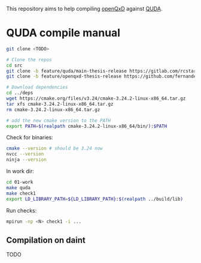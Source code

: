 This repository aims to help compiling [openQxD](https://gitlab.com/rcstar/openQxD-devel) against [QUDA](https://github.com/lattice/quda).

# QUDA compile manual

```bash
git clone <TODO>

# Clone the repos
cd src
git clone -b feature/quda/main-thesis-release https://gitlab.com/rcstar/openQxD-devel.git
git clone -b feature/openqxd-thesis-release https://github.com/fernandezdlg/quda.git

# Download dependencies
cd ../deps
wget https://cmake.org/files/v3.24/cmake-3.24.2-linux-x86_64.tar.gz
tar xfs cmake-3.24.2-linux-x86_64.tar.gz
rm cmake-3.24.2-linux-x86_64.tar.gz

# add the new cmake version to the PATH
export PATH=$(realpath cmake-3.24.2-linux-x86_64/bin/):$PATH
```

Check for binaries:

```bash
cmake --version # should be 3.24 now
nvcc --version
ninja --version
```

In work dir:

```bash
cd 01-work
make quda
make check1
export LD_LIBRARY_PATH=${LD_LIBRARY_PATH}:$(realpath ../build/lib)
```

Run checks:

```bash
mpirun -np <N> check1 -i ...
```

## Compilation on daint

TODO
